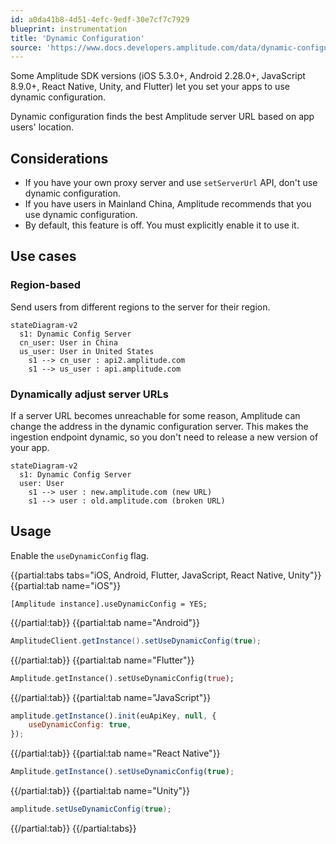 ```yaml
---
id: a0da41b8-4d51-4efc-9edf-30e7cf7c7929
blueprint: instrumentation
title: 'Dynamic Configuration'
source: 'https://www.docs.developers.amplitude.com/data/dynamic-configuration/'
---
```

Some Amplitude SDK versions (iOS 5.3.0+, Android 2.28.0+, JavaScript 8.9.0+, React Native, Unity, and Flutter) let you set your apps to use dynamic configuration.

 Dynamic configuration finds the best Amplitude server URL based on app users' location.

## Considerations

- If you have your own proxy server and use `setServerUrl` API, don't use dynamic configuration.
- If you have users in Mainland China, Amplitude recommends that you use dynamic configuration.
- By default, this feature is off. You must explicitly enable it to use it.

## Use cases

### Region-based

Send users from different regions to the server for their region.

``` mermaid
stateDiagram-v2
  s1: Dynamic Config Server
  cn_user: User in China
  us_user: User in United States
    s1 --> cn_user : api2.amplitude.com
    s1 --> us_user : api.amplitude.com

```

### Dynamically adjust server URLs

If a server URL becomes unreachable for some reason, Amplitude can change the address in the dynamic configuration server.
 This makes the ingestion endpoint dynamic, so you don't need to release a new version of your app.

``` mermaid
stateDiagram-v2
  s1: Dynamic Config Server
  user: User
    s1 --> user : new.amplitude.com (new URL)
    s1 --> user : old.amplitude.com (broken URL)
```

## Usage

Enable the `useDynamicConfig` flag.

{{partial:tabs tabs="iOS, Android, Flutter, JavaScript, React Native, Unity"}}
{{partial:tab name="iOS"}}
```objc
[Amplitude instance].useDynamicConfig = YES;
```
{{/partial:tab}}
{{partial:tab name="Android"}}
```java
AmplitudeClient.getInstance().setUseDynamicConfig(true);
```
{{/partial:tab}}
{{partial:tab name="Flutter"}}
```dart
Amplitude.getInstance().setUseDynamicConfig(true);
```
{{/partial:tab}}
{{partial:tab name="JavaScript"}}
```js
amplitude.getInstance().init(euApiKey, null, {
    useDynamicConfig: true,
});
```
{{/partial:tab}}
{{partial:tab name="React Native"}}
```ts
Amplitude.getInstance().setUseDynamicConfig(true);
```
{{/partial:tab}}
{{partial:tab name="Unity"}}
```c#
amplitude.setUseDynamicConfig(true);
```
{{/partial:tab}}
{{/partial:tabs}}